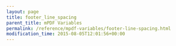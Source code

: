 ```yaml
---
layout: page
title: footer_line_spacing
parent_title: mPDF Variables
permalink: /reference/mpdf-variables/footer-line-spacing.html
modification_time: 2015-08-05T12:01:56+00:00
---
```




